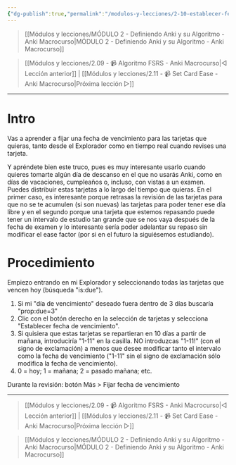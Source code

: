 ```yaml
---
{"dg-publish":true,"permalink":"/modulos-y-lecciones/2-10-establecer-fecha-de-revision-anki-macrocurso/","noteIcon":"","updated":"2024-05-22T13:35:08.902+02:00"}
---
```



> [[Módulos y lecciones/MÓDULO 2 - Definiendo Anki y su Algoritmo - Anki Macrocurso\|MÓDULO 2 - Definiendo Anki y su Algoritmo - Anki Macrocurso]]

> [[Módulos y lecciones/2.09 - 📹 Algoritmo FSRS - Anki Macrocurso\|◁ Lección anterior]] | [[Módulos y lecciones/2.11 - 📹 Set Card Ease - Anki Macrocurso\|Próxima lección ▷]]

---

# Intro
Vas a aprender a fijar una fecha de vencimiento para las tarjetas que quieras, tanto desde el Explorador como en tiempo real cuando revises una tarjeta.

Y apréndete bien este truco, pues es muy interesante usarlo cuando quieres tomarte algún día de descanso en el que no usarás Anki, como en días de vacaciones, cumpleaños o, incluso, con vistas a un examen. Puedes distribuir estas tarjetas a lo largo del tiempo que quieras. En el primer caso, es interesante porque retrasas la revisión de las tarjetas para que no se te acumulen (si son nuevas) las tarjetas para poder tener ese día libre y en el segundo porque una tarjeta que estemos repasando puede tener un intervalo de estudio tan grande que se nos vaya después de la fecha de examen y lo interesante sería poder adelantar su repaso sin modificar el ease factor (por si en el futuro la siguiésemos estudiando).

# Procedimiento
Empiezo entrando en mi Explorador y seleccionando todas las tarjetas que vencen hoy (búsqueda "is:due").

1. Si mi "día de vencimiento" deseado fuera dentro de 3 días buscaría "prop:due=3"
2. Clic con el botón derecho en la selección de tarjetas y selecciona "Establecer fecha de vencimiento". 
3. Si quisiera que estas tarjetas se repartieran en 10 días a partir de mañana, introduciría "1-11" en la casilla. NO introduzcas "1-11!" (con el signo de exclamación) a menos que desee modificar tanto el intervalo como la fecha de vencimiento ("1-11" sin el signo de exclamación sólo modifica la fecha de vencimiento).
4. 0 = hoy; 1 = mañana; 2 = pasado mañana; etc. 

Durante la revisión: botón Más > Fijar fecha de vencimiento



---

> [[Módulos y lecciones/2.09 - 📹 Algoritmo FSRS - Anki Macrocurso\|◁ Lección anterior]] | [[Módulos y lecciones/2.11 - 📹 Set Card Ease - Anki Macrocurso\|Próxima lección ▷]]

> [[Módulos y lecciones/MÓDULO 2 - Definiendo Anki y su Algoritmo - Anki Macrocurso\|MÓDULO 2 - Definiendo Anki y su Algoritmo - Anki Macrocurso]]
